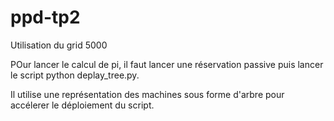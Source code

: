 # ppd-tp2
Utilisation du grid 5000


POur lancer le calcul de pi, il faut lancer une réservation passive puis lancer le script python deplay_tree.py.

Il utilise une représentation des machines sous forme d'arbre pour accélerer le déploiement du script.
